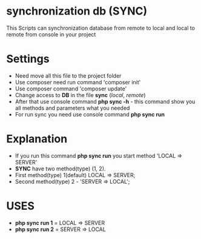 # synchronization db (SYNC)
This Scripts can synchronization database from remote to local and local to remote from console in your project

# Settings
 - Need move all this file to the project folder
 - Use composer need run command 'composer init'
 - Use composer command 'composer update'
 - Change access to <b>DB</b> in the file <b>sync</b> (<i>local</i>, <i>remote</i>)
 - After that use console command <b>php sync -h</b> - this command show you all methods and parameters what you needed
 - For run sync you need use console command <b>php sync run</b>
 
 
# Explanation  
 - If you run this command <b>php sync run</b> you start method 'LOCAL => SERVER'
 - <b>SYNC</b> have two method(type) (1, 2).
 - First method(type) 1(default) LOCAL => SERVER;
 - Second method(type) 2 - 'SERVER => LOCAL';
 
# USES
- <b>php sync run 1</b> = LOCAL => SERVER
- <b>php sync run 2</b> = SERVER => LOCAL
